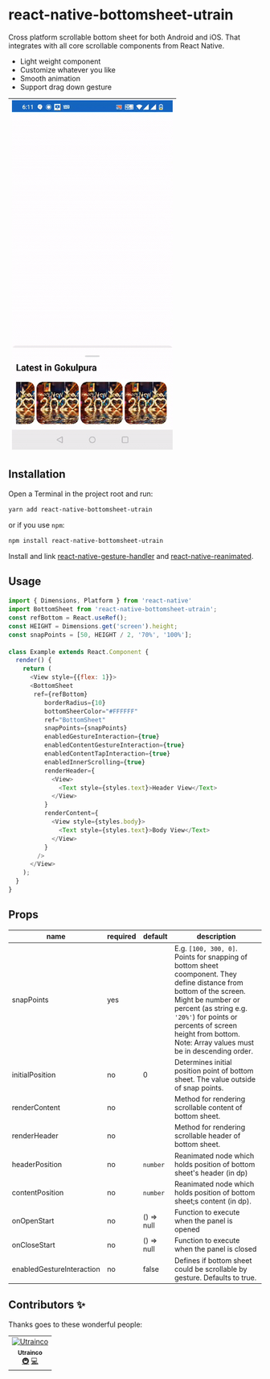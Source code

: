 # react-native-bottomsheet-utrain

Cross platform scrollable bottom sheet for both Android and iOS. That integrates with all core scrollable components from React Native.
* Light weight component
* Customize whatever you like
* Smooth animation
* Support drag down gesture

| ![](media/bottom1.gif)|
| :--------------------:|

## Installation

Open a Terminal in the project root and run:

```sh
yarn add react-native-bottomsheet-utrain
```

or if you use `npm`:

```sh
npm install react-native-bottomsheet-utrain
```

Install and link [react-native-gesture-handler](https://kmagiera.github.io/react-native-gesture-handler/docs/getting-started.html) and [react-native-reanimated](https://github.com/kmagiera/react-native-reanimated).

## Usage

```javascript
import { Dimensions, Platform } from 'react-native'
import BottomSheet from 'react-native-bottomsheet-utrain';
const refBottom = React.useRef();
const HEIGHT = Dimensions.get('screen').height;
const snapPoints = [50, HEIGHT / 2, '70%', '100%'];

class Example extends React.Component {
  render() {
    return (
      <View style={{flex: 1}}>
      <BottomSheet
       ref={refBottom}
          borderRadius={10}
          bottomSheerColor="#FFFFFF"
          ref="BottomSheet"
          snapPoints={snapPoints}
          enabledGestureInteraction={true}
          enabledContentGestureInteraction={true}
          enabledContentTapInteraction={true}
          enabledInnerScrolling={true}
          renderHeader={
            <View>
              <Text style={styles.text}>Header View</Text>
            </View>
          }
          renderContent={
            <View style={styles.body}>
              <Text style={styles.text}>Body View</Text>
            </View>
          }
        />
      </View>
    );
  }
}
```

## Props

| name                         | required | default   | description                                                                                                                                                                                                                                                                    |
| ---------------------------- | -------- | --------- | ------------------------------------------------------------------------------------------------------------------------------------------------------------------------------------------------------------------------------------------------------------------------------ |
| snapPoints                   | yes      |           | E.g. `[100, 300, 0]`. Points for snapping of bottom sheet coomponent. They define distance from bottom of the screen. Might be number or percent (as string e.g. `'20%'`) for points or percents of screen height from bottom. Note: Array values must be in descending order. |
| initialPosition              | no       | 0         | Determines initial position point of bottom sheet. The value outside of snap points.                                                                                                                                                                                           |
| renderContent                         | no       |           | Method for rendering scrollable content of bottom sheet.                                                                                                                                                                                                                       |
| renderHeader                       | no       |           | Method for rendering scrollable header of bottom sheet.                                                                                                                                                                                                                    |
| headerPosition                   | no       | `number`   | Reanimated node which holds position of bottom sheet's header (in dp)                                                                                                                                                                                                                                     |
| contentPosition     | no       | `number`   | Reanimated node which holds position of bottom sheet;s content (in dp).                                                                                                                                                                                                           |
| onOpenStart              | no       | () => null        | Function to execute when the panel is opened
| onCloseStart              | no       | () => null        | Function to execute when the panel is closed
| enabledGestureInteraction              | no       | false        | Defines if bottom sheet could be scrollable by gesture. Defaults to true.

## Contributors ✨

Thanks goes to these wonderful people:

<!-- ALL-CONTRIBUTORS-LIST:START - Do not remove or modify this section -->
<!-- prettier-ignore -->
<table>
  <tr>
    <td align="center"><a href="https://github.com/utrainco"><img src="https://avatars.githubusercontent.com/u/61568286?v=4" width="100px;" alt="Utrainco"/><br /><sub><b>Utrainco</b></sub></a><br /><a href="#infra-Numan" title="Infrastructure (Hosting, Build-Tools, etc)">🚇</a> <a href="https://github.com/utrainco" title="Code">💻</a></td>
  </tr>
</table>

<!-- ALL-CONTRIBUTORS-LIST:END -->
